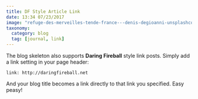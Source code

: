 ```yaml
---
title: DF Style Article Link
date: 13:34 07/23/2017
image: "refuge-des-merveilles-tende-france---denis-degioanni-unsplashcom.jpg"
taxonomy:
  category: blog
  tag: [journal, link]
---
```


The blog skeleton also supports **Daring Fireball** style link posts. Simply add a link setting in your page header:

```
link: http://daringfireball.net
```

And your blog title becomes a link directly to that link you specified. Easy peasy!
